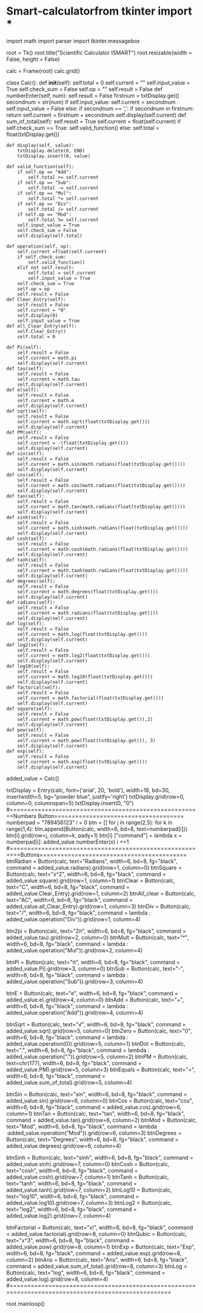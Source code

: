 # Smart-calculatorfrom tkinter import *
import math
import parser
import tkinter.messagebox


root = Tk()
root.title("Scientific Calculator ISMART")
root.resizable(width = False, height = False)

calc = Frame(root)
calc.grid()

class Calc():
    def __init__(self):
        self.total = 0
        self.current = ""
        self.input_value = True
        self.check_sum = False
        self.op = ""
        self.result = False
    def numberEnter(self, num):
        self.result = False
        firstnum = txtDisplay.get()
        secondnum = str(num)
        if self.input_value:
            self.current = secondnum
            self.input_value = False
        else:
            if secondnum == ',':
                if secondnum in firstnum:
                    return
            self.current = firstnum + secondnum
        self.display(self.current)
    def sum_of_total(self):
        self.result = True
        self.current = float(self.current)
        if self.check_sum == True:
            self.valid_function()
        else:
            self.total = float(txtDisplay.get())

    def display(self, value):
        txtDisplay.delete(0, END)
        txtDisplay.insert(0, value)

    def valid_function(self):
        if self.op == "Add":
            self.total += self.current
        if self.op == "Sub":
            self.total -= self.current
        if self.op == "Mul":
            self.total *= self.current
        if self.op == "Div":
            self.total /= self.current
        if self.op == "Mod":
            self.total %= self.current
        self.input_value = True
        self.check_sum = False
        self.display(self.total)

    def operation(self, op):
        self.current =float(self.current)
        if self.check_sum:
            self.valid_function()
        elif not self.result:
            self.total = self.current
            self.input_value = True
        self.check_sum = True
        self.op = op
        self.result = False
    def Clear_Entry(self):
        self.result = False
        self.current = "0"
        self.display(0)
        self.input_value = True
    def all_Clear_Entry(self):
        self.Clear_Entry()
        self.total = 0

    def Pi(self):
        self.result = False
        self.current = math.pi
        self.display(self.current)
    def tau(self):
        self.result = False
        self.current = math.tau
        self.display(self.current)
    def e(self):
        self.result = False
        self.current = math.e
        self.display(self.current)
    def sqrt(self):
        self.result = False
        self.current = math.sqrt(float(txtDisplay.get()))
        self.display(self.current)
    def PM(self):
        self.result = False
        self.current = -(float(txtDisplay.get()))
        self.display(self.current)
    def sin(self):
        self.result = False
        self.current = math.sin(math.radians(float(txtDisplay.get())))
        self.display(self.current)
    def cos(self):
        self.result = False
        self.current = math.cos(math.radians(float(txtDisplay.get())))
        self.display(self.current)
    def tan(self):
        self.result = False
        self.current = math.tan(math.radians(float(txtDisplay.get())))
        self.display(self.current)
    def sinh(self):
        self.result = False
        self.current = math.sinh(math.radians(float(txtDisplay.get())))
        self.display(self.current)
    def cosh(self):
        self.result = False
        self.current = math.cosh(math.radians(float(txtDisplay.get())))
        self.display(self.current)
    def tanh(self):
        self.result = False
        self.current = math.tanh(math.radians(float(txtDisplay.get())))
        self.display(self.current)
    def degrees(self):
        self.result = False
        self.current = math.degrees(float(txtDisplay.get()))
        self.display(self.current)
    def radians(self):
        self.result = False
        self.current = math.radians(float(txtDisplay.get()))
        self.display(self.current)
    def log(self):
        self.result = False
        self.current = math.log(float(txtDisplay.get()))
        self.display(self.current)
    def log2(self):
        self.result = False
        self.current = math.log2(float(txtDisplay.get()))
        self.display(self.current)
    def log10(self):
        self.result = False
        self.current = math.log10(float(txtDisplay.get()))
        self.display(self.current)
    def factorial(self):
        self.result = False
        self.current = math.factorial(float(txtDisplay.get()))
        self.display(self.current)
    def square(self):
        self.result = False
        self.current = math.pow(float(txtDisplay.get()),2)
        self.display(self.current)
    def pow(self):
        self.result = False
        self.current = math.pow(float(txtDisplay.get()), 3)
        self.display(self.current)
    def exp(self):
        self.result = False
        self.current = math.exp(float(txtDisplay.get()))
        self.display(self.current)


added_value = Calc()

txtDisplay = Entry(calc, font=('arial', 20, 'bold'), width=18, bd=30, insertwidth=5, bg="powder blue", justify='right')
txtDisplay.grid(row=0, column=0, columnspan=5)
txtDisplay.insert(0, "0")
#=======================================================Numbers Button=====================================
numberpad = "789456123"
i = 0
btn = []
for j in range(2,5):
    for k in range(1,4):
        btn.append(Button(calc, width=6, bd=8, text=numberpad[i]))
        btn[i].grid(row=j, column=k, pady=1)
        btn[i] ["command"] = lambda x = numberpad[i]: added_value.numberEnter(x)
        i +=1
#=========================================================Buttons==========================================
btnRadian = Button(calc, text="Radians", width=6, bd=8, fg="black", command = added_value.radians).grid(row=1, column=0)
btnSquare = Button(calc, text="x^2", width=6, bd=8, fg="black", command = added_value.square).grid(row=1, column=1)
btnClear = Button(calc, text="C", width=6, bd=8, fg="black", command = added_value.Clear_Entry).grid(row=1, column=2)
btnAll_clear = Button(calc, text="AC", width=6, bd=8, fg="black", command = added_value.all_Clear_Entry).grid(row=1, column=3)
btnDiv = Button(calc, text="/", width=6, bd=8, fg="black", command = lambda : added_value.operation("Div")).grid(row=1, column=4)

btn2pi = Button(calc, text="2π", width=6, bd=8, fg="black", command = added_value.tau).grid(row=2, column=0)
btnMult = Button(calc, text="*", width=6, bd=8, fg="black", command = lambda : added_value.operation("Mul")).grid(row=2, column=4)

btnPi = Button(calc, text="π", width=6, bd=8, fg="black", command = added_value.Pi).grid(row=3, column=0)
btnSub = Button(calc, text="-", width=6, bd=8, fg="black", command = lambda : added_value.operation("Sub")).grid(row=3, column=4)

btnE = Button(calc, text="e", width=6, bd=8, fg="black", command = added_value.e).grid(row=4, column=0)
btnAdd = Button(calc, text="+", width=6, bd=8, fg="black", command = lambda : added_value.operation("Add")).grid(row=4, column=4)

btnSqrt = Button(calc, text="√", width=6, bd=8, fg="black", command = added_value.sqrt).grid(row=5, column=0)
btnZero = Button(calc, text="0", width=6, bd=8, fg="black", command = lambda : added_value.operation(0)).grid(row=5, column=1)
btnDot = Button(calc, text=".", width=6, bd=8, fg="black", command = lambda : added_value.operation(".")).grid(row=5, column=2)
btnPM = Button(calc, text=chr(177), width=6, bd=8, fg="black", command = added_value.PM).grid(row=5, column=3)
btnEquals = Button(calc, text="=", width=6, bd=8, fg="black", command = added_value.sum_of_total).grid(row=5, column=4)

btnSin = Button(calc, text="sin", width=6, bd=8, fg="black", command = added_value.sin).grid(row=6, column=0)
btnCos = Button(calc, text="cos", width=6, bd=8, fg="black", command = added_value.cos).grid(row=6, column=1)
btnTan = Button(calc, text="tan", width=6, bd=8, fg="black", command = added_value.tan).grid(row=6, column=2)
btnMod = Button(calc, text="Mod", width=6, bd=8, fg="black", command = lambda :added_value.operation("Mod")).grid(row=6, column=3)
btnDegrees = Button(calc, text="Degrees", width=6, bd=8, fg="black", command = added_value.degrees).grid(row=6, column=4)

btnSinh = Button(calc, text="sinh", width=6, bd=8, fg="black", command = added_value.sinh).grid(row=7, column=0)
btnCosh = Button(calc, text="cosh", width=6, bd=8, fg="black", command = added_value.cosh).grid(row=7, column=1)
btnTanh = Button(calc, text="tanh", width=6, bd=8, fg="black", command = added_value.tanh).grid(row=7, column=2)
btnLog10 = Button(calc, text="log10", width=6, bd=8, fg="black", command = added_value.log10).grid(row=7, column=3)
btnLog2 = Button(calc, text="log2", width=6, bd=8, fg="black", command = added_value.log2).grid(row=7, column=4)

btnFactorial = Button(calc, text="x!", width=6, bd=8, fg="black", command = added_value.factorial).grid(row=8, column=0)
btnQubic = Button(calc, text="x^3", width=6, bd=8, fg="black", command = added_value.pow).grid(row=8, column=1)
btnExp = Button(calc, text="Exp", width=6, bd=8, fg="black", command = added_value.exp).grid(row=8, column=2)
btnAns = Button(calc, text="Ans", width=6, bd=8, fg="black", command = added_value.sum_of_total).grid(row=8, column=3)
btnLog = Button(calc, text="log", width=6, bd=8, fg="black", command = added_value.log).grid(row=8, column=4)
#====================================================================================================


root.mainloop()
